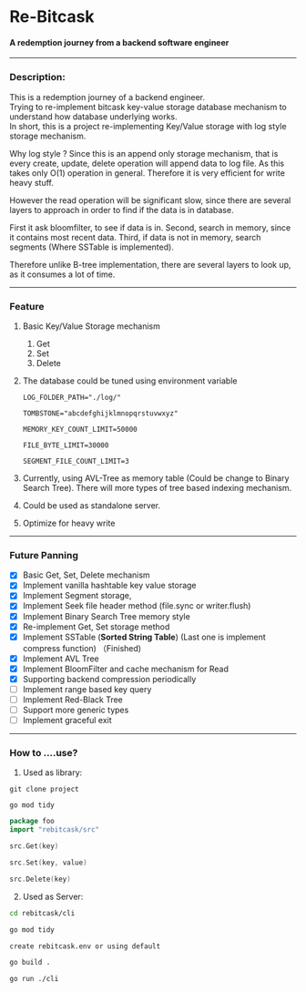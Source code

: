 # Re-Bitcask

#### A redemption journey from a backend software engineer

---
### Description:
This is a redemption journey of a backend engineer.<br> 
Trying to re-implement
bitcask key-value storage database mechanism to understand how
database underlying works.<br>
In short, this is a project re-implementing Key/Value storage with log style
storage mechanism.

Why log style ?
Since this is an append only storage mechanism, that is every create, update, delete operation
will append data to log file. As this takes only O(1) operation in general.
Therefore it is very efficient for write heavy stuff.

However the read operation will be significant slow, since there are several layers to approach
in order to find if the data is in database.

First it ask bloomfilter, to see if data is in.
Second, search in memory, since it contains most recent data.
Third, if data is not in memory, search segments (Where SSTable is implemented).

Therefore unlike B-tree implementation, there are several layers to look up, as it consumes a lot of
time.

---
### Feature
1. Basic Key/Value Storage mechanism
   1. Get
   2. Set
   3. Delete
2. The database could be tuned using environment variable
    ```text
    LOG_FOLDER_PATH="./log/"
   
    TOMBSTONE="abcdefghijklmnopqrstuvwxyz"
   
    MEMORY_KEY_COUNT_LIMIT=50000
   
    FILE_BYTE_LIMIT=30000
   
    SEGMENT_FILE_COUNT_LIMIT=3
    ```
3. Currently, using AVL-Tree as memory table (Could be change to Binary Search Tree). There will more types
   of tree based indexing mechanism.

4. Could be used as standalone server.

5. Optimize for heavy write

---
### Future Panning
- [x]  Basic Get, Set, Delete mechanism  
- [x]  Implement vanilla hashtable key value storage
- [x]  Implement Segment storage,
- [x]  Implement Seek file header method (file.sync or writer.flush)
- [x]  Implement Binary Search Tree memory style
- [x]  Re-implement Get, Set storage method
- [x]  Implement SSTable (**Sorted String Table**) (Last one is implement compress function) （Finished)
- [x]  Implement AVL Tree
- [x]  Implement BloomFilter and cache mechanism for Read
- [x]  Supporting backend compression periodically
- [ ]  Implement range based key query
- [ ]  Implement Red-Black Tree
- [ ]  Support more generic types
- [ ]  Implement graceful exit

---
### How to ....use?
1. Used as library:

`git clone project`

`go mod tidy`

```go
package foo
import "rebitcask/src"

src.Get(key)

src.Set(key, value)

src.Delete(key)
```

2. Used as Server:
```bash
cd rebitcask/cli

go mod tidy

create rebitcask.env or using default

go build .

go run ./cli
```

